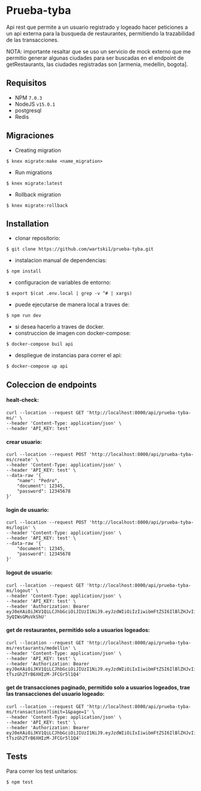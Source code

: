 # Prueba-tyba

Api rest que permite a un usuario registrado y logeado hacer peticiones a un api externa para la busqueda de restaurantes, permitiendo la trazabilidad de las transacciones.

NOTA: importante resaltar que se uso un servicio de mock externo que me permitio generar algunas ciudades para ser buscadas en el endpoint de getRestaurants, las ciudades registradas son [armenia, medellin, bogota].

## Requisitos

- NPM    `7.0.3`
- NodeJS `v15.0.1`
- postgresql
- Redis

## Migraciones

- Creating migration
```  
$ knex migrate:make <name_migration>
````
- Run migrations
```
$ knex migrate:latest
```
- Rollback migration
```
$ knex migrate:rollback
```

## Installation

- clonar repositorio:
```
$ git clone https://github.com/wartski1/prueba-tyba.git
```
- instalacion manual de dependencias:
```
$ npm install
```
- configuracion de variables de entorno:
```
$ export $(cat .env.local | grep -v ^# | xargs)
```

- puede ejecutarse de manera local a traves de:
```
$ npm run dev
```

- si desea hacerlo a traves de docker.
- construccion de imagen con docker-compose:
```
$ docker-compose buil api
```
- despliegue de instancias para correr el api:
```
$ docker-compose up api
```

## Coleccion de endpoints

####   healt-check:
```
curl --location --request GET 'http://localhost:8000/api/prueba-tyba-ms/' \
--header 'Content-Type: application/json' \
--header 'API_KEY: test'
```

####  crear usuario:
```
curl --location --request POST 'http://localhost:8000/api/prueba-tyba-ms/create' \
--header 'Content-Type: application/json' \
--header 'API_KEY: test' \
--data-raw '{
    "name": "Pedro",
    "document": 12345,
    "password": 12345678
}'
```

####  login de usuario:
```
curl --location --request POST 'http://localhost:8000/api/prueba-tyba-ms/login' \
--header 'Content-Type: application/json' \
--header 'API_KEY: test' \
--data-raw '{
    "document": 12345,
    "password": 12345678
}'
```

####  logout de usuario:
```
curl --location --request GET 'http://localhost:8000/api/prueba-tyba-ms/logout' \
--header 'Content-Type: application/json' \
--header 'API_KEY: test' \
--header 'Authorization: Bearer eyJ0eXAiOiJKV1QiLCJhbGciOiJIUzI1NiJ9.eyJzdWIiOiIzIiwibmFtZSI6IlBlZHJvIiwiZG9jdW1lbnQiOjEyMywiaWF0IjoxNjQzNjA0NjUxLCJleHAiOjE2NDM2MDgyNTF9.YyoM5RR2YKFcHdlbfpOJmulRR7F6-3yQIWsGMuVkShU'
```

####  get de restaurantes, permitido solo a usuarios logeados:
```
curl --location --request GET 'http://localhost:8000/api/prueba-tyba-ms/restaurants/medellin' \
--header 'Content-Type: application/json' \
--header 'API_KEY: test' \
--header 'Authorization: Bearer eyJ0eXAiOiJKV1QiLCJhbGciOiJIUzI1NiJ9.eyJzdWIiOiIxIiwibmFtZSI6IlBlZHJvIiwiZG9jdW1lbnQiOjEyMzQ1LCJpYXQiOjE2NDM2NDczNDksImV4cCI6MTY0MzY1MDk0OX0.GuG3bQem3ePWV_5-tTszGh2TrB6XHIzM-JFCGr5l1Q4'
```

####  get de transacciones paginado, permitido solo a usuarios logeados, trae las transacciones del usuario logeado:
```
curl --location --request GET 'http://localhost:8000/api/prueba-tyba-ms/transactions?limit=1&page=1' \
--header 'Content-Type: application/json' \
--header 'API_KEY: test' \
--header 'Authorization: Bearer eyJ0eXAiOiJKV1QiLCJhbGciOiJIUzI1NiJ9.eyJzdWIiOiIxIiwibmFtZSI6IlBlZHJvIiwiZG9jdW1lbnQiOjEyMzQ1LCJpYXQiOjE2NDM2NDczNDksImV4cCI6MTY0MzY1MDk0OX0.GuG3bQem3ePWV_5-tTszGh2TrB6XHIzM-JFCGr5l1Q4'
```

## Tests

Para correr los test unitarios:

```
$ npm test
```
